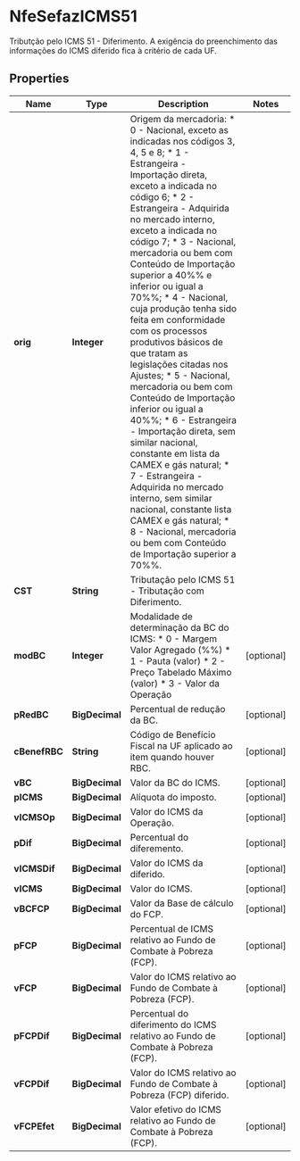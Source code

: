 

# NfeSefazICMS51

Tributção pelo ICMS 51 - Diferimento. A exigência do preenchimento das informações do ICMS diferido fica à critério de cada UF.

## Properties

| Name | Type | Description | Notes |
|------------ | ------------- | ------------- | -------------|
|**orig** | **Integer** | Origem da mercadoria:  * 0 - Nacional, exceto as indicadas nos códigos 3, 4, 5 e 8;  * 1 - Estrangeira - Importação direta, exceto a indicada no código 6;  * 2 - Estrangeira - Adquirida no mercado interno, exceto a indicada no código 7;  * 3 - Nacional, mercadoria ou bem com Conteúdo de Importação superior a 40%% e inferior ou igual a 70%%;  * 4 - Nacional, cuja produção tenha sido feita em conformidade com os processos produtivos básicos de que tratam as legislações citadas nos Ajustes;  * 5 - Nacional, mercadoria ou bem com Conteúdo de Importação inferior ou igual a 40%%;  * 6 - Estrangeira - Importação direta, sem similar nacional, constante em lista da CAMEX e gás natural;  * 7 - Estrangeira - Adquirida no mercado interno, sem similar nacional, constante lista CAMEX e gás natural;  * 8 - Nacional, mercadoria ou bem com Conteúdo de Importação superior a 70%%. |  |
|**CST** | **String** | Tributação pelo ICMS 51 - Tributação com Diferimento. |  |
|**modBC** | **Integer** | Modalidade de determinação da BC do ICMS:  * 0 - Margem Valor Agregado (%%)  * 1 - Pauta (valor)  * 2 - Preço Tabelado Máximo (valor)  * 3 - Valor da Operação |  [optional] |
|**pRedBC** | **BigDecimal** | Percentual de redução da BC. |  [optional] |
|**cBenefRBC** | **String** | Código de Benefício Fiscal na UF aplicado ao item quando houver RBC. |  [optional] |
|**vBC** | **BigDecimal** | Valor da BC do ICMS. |  [optional] |
|**pICMS** | **BigDecimal** | Alíquota do imposto. |  [optional] |
|**vICMSOp** | **BigDecimal** | Valor do ICMS da Operação. |  [optional] |
|**pDif** | **BigDecimal** | Percentual do diferemento. |  [optional] |
|**vICMSDif** | **BigDecimal** | Valor do ICMS da diferido. |  [optional] |
|**vICMS** | **BigDecimal** | Valor do ICMS. |  [optional] |
|**vBCFCP** | **BigDecimal** | Valor da Base de cálculo do FCP. |  [optional] |
|**pFCP** | **BigDecimal** | Percentual de ICMS relativo ao Fundo de Combate à Pobreza (FCP). |  [optional] |
|**vFCP** | **BigDecimal** | Valor do ICMS relativo ao Fundo de Combate à Pobreza (FCP). |  [optional] |
|**pFCPDif** | **BigDecimal** | Percentual do diferimento do ICMS relativo ao Fundo de Combate à Pobreza (FCP). |  [optional] |
|**vFCPDif** | **BigDecimal** | Valor do ICMS relativo ao Fundo de Combate à Pobreza (FCP) diferido. |  [optional] |
|**vFCPEfet** | **BigDecimal** | Valor efetivo do ICMS relativo ao Fundo de Combate à Pobreza (FCP). |  [optional] |




